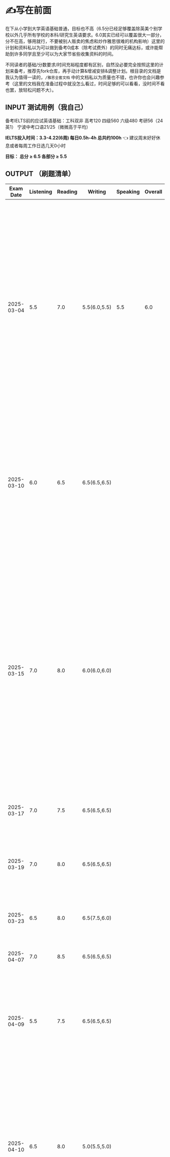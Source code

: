 
# ✍写在前面

在下从小学到大学英语基础普通，目标也不高（6.5分已经足够覆盖除英美个别学校以外几乎所有学校的本科/研究生英语要求。6.0其实已经可以覆盖很大一部分，分不在高，够用就行，不要被别人贩卖的焦虑和炒作雅思很难的机构影响）这里的计划和资料私以为可以做到备考0成本（除考试费外）的同时无痛达标，或许能帮助到许多同学且至少可以为大家节省些收集资料的时间。

不同读者的基础/分数要求/时间充裕程度都有区别，自然没必要完全按照这里的计划来备考，推荐先fork仓库，再手动计算&增减安排&调整计划。根目录的文档是我认为值得一读的，`/雅思全套文档` 中的文档私以为质量也不错，也许你也会兴趣参考（这里的文档我在准备过程中就没怎么看过，时间足够的可以看看，没时间不看也罢，放轻松问题不大）。

## INPUT 测试用例（我自己）

备考IELTS前的应试英语基础：工科双非 高考120 四级560 六级480 考研56（24英1） 宁波中考口语21/25（微微高于平均）

**IELTS投入时间：3.3-4.22(6周) 每日0.5h-4h 总共约100h**  👈  建议周末好好休息或者每周工作日选几天0小时

**目标： 总分 ≥ 6.5 各部分 ≥ 5.5**


## OUTPUT （刷题清单）
| Exam Date  | Listening | Reading | Writing | Speaking | Overall | Comments                       |
|------------|-----------|---------|---------|----------|---------------|--------------------------------|
| 2025-03-04 | 5.5       | 7.0     |  5.5(6.0,5.5)    | 5.5      | 6.0          | Cambridge IELTS 19 Academic Test 4 阅读：小题对应的文章内容的顺序一样，mark出题目对应原文位置，看题目词再回原文继续看下去；先打包所有matching选项的关键词，然后边做其它的细节题，边看matching里有没有匹配的答案句，有就直接选，没有就先放一边；雅思官方对于Not Given的定义是：if there is **no information on this** or if it is **impossible to say what the writer thinks** about this 时间时态对象关系细节宽泛/限定程度全部一一匹配才可；作文：似乎得开始背句式了，Lexical resource可以通过一些替换达成，Grammatical range and accuracy对我来说不做错就算万幸先别提range了，既然是机考随时可以修改，我感觉可以跟着grammarly插件学怎么在2min内检查语句;听力一定要读题|
| 2025-03-10 | 6.0       |  6.5    |   6.5(6.5,6.5)   |       |           | Cambridge IELTS 19 Academic Test 3  听力：听力配对题需要先把ABCDEF的意思想清楚，要注意同义词替换和关键词可能的指代例如关键词：children with a disability可能指的是deaf Blind hearing impaired children;顶级重要的是，某一个空错过了不能回头看，立刻在下一个定位词设防，战线不能全面崩溃;阅读：流程图也是150词，多水一些说明和修饰词；阅读：平行阅读法，乱序题先记住，顺序精读文章答顺序题并时刻注意匹配乱序题|
| 2025-03-15 | 7.0      |  8.0   |   6.0(6.0,6.0)    |       |           | Cambridge IELTS 19 Academic Test 2 听力：通过冠词和数词、量词来判断名词的单复式形式。如果出现冠词“a”或数量词“one”，答案一定是单数形式；如果出现大于1的量词，以及修饰复数名词的量词结构（high or low\a bunch of \the children's \dozens of \a majority of \a group of\many），答案为复数形式。如果能听到复数的s尾音，遵循所听即所得。如果无法判断出空格语法形式，建议写单数。阅读：要有自信不要焦虑要有challenge state，本以为这次阅读是做得最完蛋的一次但是实际居然挺好。平行阅读法，第一次动态调整细致程度且通篇读完，同时并行回答多种题型，一次性完成大部分题目。填空注意单复数，主要遵循所看即所得。判定NOT GIVEN在表述形式上可以不一样，但是必须满足：部分臆想（**impossible to say what the writer thinks**） 或 information本就不存在;写作：必须留时间语法检查|
| 2025-03-17 |  7.0    |  7.5   |    6.5(6.5,6.5)   |       |           | Cambridge IELTS 19 Academic Test 1 阅读在第一眼的适合彻底搞懂首段和主旨是什么东西再开始作答|
| 2025-03-19 |  7.0     |   8.0  |  6.5(6.5,6.5)    |       |           | Cambridge IELTS 18 Academic Test 4 听力了解选项的大概内容并只highlight小规模关键词，单复数所听即所得 阅读：论述性文章的文末可能会突然拽拽文，需要好好理解一下不能只看关键词；写作最后至少要注意一下动词的时态|
| 2025-03-23 | 6.5  |  8.0   |  6.5(7.5,6.0)   |       |           | Cambridge IELTS 18 Academic Test 3 听力关键词识别例子：become more interesting可以联想到boring before |
| 2025-04-07 | 7.0  |  8.5 |   6.5(6.5,6.5)   |       |           | Cambridge IELTS 18 Academic Test 2 目前生词是瓶颈了《不过这玩意现准备是来不及了，做好听力直接跳题的准备|
| 2025-04-09 |  5.5 |  7.5 |   6.5(6.5,6.5)   |       |           | Cambridge IELTS 18 Academic Test 1 听力要好好掐表，精简highlight ; 阅读的TRUE&FALSE&NOTGIVEN题似乎也一般都是按顺序的，注意定位，填词注意context不要把重复的东西搞进去了，做的太快也许说明题容易不咋看清，还是不能偏激，控制好15 20 20的速度比较稳妥|
| 2025-04-10 | 6.5   |  8.0  |   5.0(5.5,5.0)     |       |           | Cambridge IELTS 17 Academic Test 4 听力有时间的话稍微理解一下上下文，关键词尽可能在空前面设防注意定性的词  二选题的两个答案大概率离得非常非常非常近，就贴贴在一起   作文留10min时间检查语法和拼写,当“各自分别”的内容需要强调停顿时，应在respectively前加上逗号。 例如，“1&3 respectively属于B4&A4亚群。 ”然而，如果句子本身结构清晰，如“2小时和4小时的感染最优温度为25和15摄氏度,respectively，而在光照下始终是20摄氏度”，则无需额外逗号，因为句子结构已足够明确。 Respectively通常位于句尾|
| 2025-04-13 |   6.5   |   |   6.0(6.5,6.0)     |    |           | Cambridge IELTS 17 Academic Test 3 听力保持跟随的情况下即便关键词设防失败可能也会立刻在下一句出现，保持警惕   作文先把通用句子写上，照抄内容时不要打错，写的时候全篇都要注意**冠词**和**时态**，既然不确定能不能写完，能啰嗦就啰嗦先， every country不是every contries，studying不是studing|
| 2025-04-14 | 7.5   |   |   6.5(7.0,6.0)   |       |           | Cambridge IELTS 17 Academic Test 2 听力答案格式案例：5.30 pm 日期可以是 25 November 想要写2020年11月25日，可写成：25.11.2020 数字中间要加, 321,000 大小写不敏感  作文注意**动词、冠词、复数**|
| 2025-04-15 | 7.0   |  7.5 |    6.5(7.0,6.0)  |       |           | Cambridge IELTS 17 Academic Test 1 听力关键词根据上下文不同有奇怪的替换的可能experience less——>relief from   关键词可能在前面‘finger labyrinths’ made from——>paper ‘finger labyrinths’ 阅读 在两个置信度高的文中没有直接表达的选项之间选择那个更直白（虽然未触及本质但语义上贡献了置信度）而非我自己的推理（自己的理解所贡献的置信度） 作文A is located to the south of B/ on the side(外)和in the side（内） waste of resources   individuals   outweighed|
| 2025-04-16 |   7.0   |  7.5  |    7.0(7.5,7.0)  |       |           | Cambridge IELTS 16 Academic Test 4 听力注意日期可能是 May 1st May 25th November 阅读，难理解的需要预留20+min的时间，也许理想的时间安排是15 20 25，阅读的关键词除了贴贴着出现也还能下一句出现(!attention)|
| 2025-04-17 | 6.5   |   |   7.0(7.5,7.0)   |       |           | Cambridge IELTS 16 Academic Test 3 作文coherence包括标点安排|
| 2025-04-19 |  7.0   |   |     |       |           | Cambridge IELTS 16 Academic Test 2|
| 2025-04-20 | 7.0   |   8.0 |    6.5(7.0,6.5)     |    |           | Cambridge IELTS 16 Academic Test 1  听力即便是常规题型也有必要先审题，可能会在同时出现两个关键词时起决定作用e.g. 题目要求what decide to give 的关键词 和同时提到的 why to give 的关键词|
| 2025-04-21 |   6.5   |   |     |       |           | Cambridge IELTS 15 Academic Test 4|
| 2025-04-22 |   6.0   |   |     |       |           | Cambridge IELTS 15 Academic Test 3|
| **2025-04-26**| **XX**       | **XX**     |  **XX**    | **XX**      | **XX**          | Real Test |

# 💡IELTS备考须知

[海外求学工科生的经验之谈](https://zhuanlan.zhihu.com/p/101041748)， 有关工科生备考雅思的经验和思考

[机考/笔试考点报名预约链接(British Council)](https://ieltsregistration.britishcouncil.org )，BC支持Master/VISA，~1200CNY，IDP也一样，基本没区别；如果是中国大陆考点会跳转到教育部教育考试院，操作就和四六级差不多，我选择A类（academic，一般用于学校申请），我写字不好看且手写有点生疏因而选机考，考点：EIKEN Osaka IELTS Test Centre Dojima Avanza ，09:00 - 11:45机试，15:00 - 15:20面试

# ⏱日常流程&资料

- 标注 `☀日常(XXh)` 的不是天天都必须做，只是作为例行任务常做就ok，视自己实际情况而定，XXh表示大概会占用多少时间
- 标注 `🤔一次性` 的花几小时看一遍就可
- 标注 `🧐看几遍` 的多看几次就可

## 阅读

<!-- 课程：刘洪波雅思阅读 [https://www.bilibili.com/video/BV1c54y187SH/?spm_id_from=333.337.search-card.all.click&vd_source=87f9c1a4ff95c5e857ee0258a9ab30a8](https://www.bilibili.com/video/BV1c54y187SH/?spm_id_from=333.337.search-card.all.click&vd_source=87f9c1a4ff95c5e857ee0258a9ab30a8) -->

`🤔一次性` 什么是平行阅读法? [知乎回答](https://www.zhihu.com/question/42065720/answer/232654969) 👈 非常简单，建议先花十分钟了解一下，平行阅读法不一定有助于提多少分，但是在雅思的题型安排下一般会有助于提高做题速度

`☀日常(1.5h)` 剑雅真题 C16-C19 的阅读 [engnovate](https://engnovate.com/ielts-tests/)

`🧐看几遍` 阅读考点词真经538 [《剑桥雅思阅读考点词真经538》](雅思阅读刘洪波538考点词.pdf) 👈 如果扫一眼文档底部的考点词词库总表，单词做到基本认识（80%）就不要看了

## 听力

 `🤔一次性` 课程：何琼雅思听力 [B站](https://www.bilibili.com/video/BV1a2r8YEEnH/?spm_id_from=333.337.search-card.all.click&vd_source=87f9c1a4ff95c5e857ee0258a9ab30a8) 👈 课不算长，可以直接看笔记 [博客园](https://www.cnblogs.com/cauwj/p/17026434.html)

`☀日常(0.5h)` 干饭看视频 即使考完了也可以用来就饭吃 [B站](https://space.bilibili.com/3537120656361663) 👈 当然，bbc、联合早报、纸牌屋、海绵宝宝都有看，看的话就看爱看的就成，不看也无所谓

`☀日常(1.5h)` 剑雅真题 C16-C19 的听力 [engnovate](https://engnovate.com/ielts-tests/) 👈 注意自己掐表

`🧐看几遍` 地图题相关表达（也适用于小作文） [小红书](https://www.xiaohongshu.com/discovery/item/66ec0c64000000000c01a517)

`🧐看几遍` 听力词汇

- 雅思听力高频词汇 [雅思听力高频词汇.pdf](雅思听力高频词汇.pdf) 👈 如果三个词表只想看一个的话看这个（最多且最复杂的）就可以了 

- 350个剑雅听力基础答案词 [雅思听力350个剑桥雅思听力基础答案词.pdf](雅思听力350个剑桥雅思听力基础答案词.pdf) 👈 可以扫一遍就行，很难完全覆盖

- 听力179热点词 [my-ielts](https://hefengxian.github.io/my-ielts/#/listening/keyword)  👈 人声纯享版 [B站](https://b23.tv/TKxnXZN)

## 写作

- Firstly，（10天结束课程，小作文2-3天，大作7-8天，可以压缩）看课程&材料，了解大小作文基本框架结构和写作要点；

- Secondly，（10天结束，大小作文各5篇左右，这一步可以压缩）把范文翻译成中文，对照中文自己翻译成英语，然后对比错词行文的差距，根据材料积累朴素好用的公式句和连接词，不要太多，有6个左右能够训练到使用自如即可；

- Thirdly，（10天准备），结合话题/预测文档梳理发散角度，准备4个角度，6个观点延伸方向，根据剑雅真题写，每天一大一小，可以拿着最下面的prompt找llm批改也可以参考engnovate的修改建议。

 `🤔一次性` 课程：Simon写作 [B站](https://www.bilibili.com/video/BV1MXtFe1EdN?spm_id_from=333.788.videopod.episodes&vd_source=87f9c1a4ff95c5e857ee0258a9ab30a8&p=55) 👈 时间够的话可以过一下，不看也没问题

`☀日常(1.5h)` 剑雅真题 C16-C19 的写作 [engnovate](https://engnovate.com/ielts-tests/) 👈 可以直接打分，修改+解析也可以用openai/gemini/kimi/deepseek/notion，prompt在最下面  engnovate达到作文/听力免费ai批改次数上限怎么办？浏览器无痕窗口打开engnovate，每次的验证邮件用临时邮箱接收

<!-- 杜仕明写作课+口语900句 [https://www.bilibili.com/video/BV1uH4y1c7mz?spm_id_from=333.788.videopod.episodes&vd_source=87f9c1a4ff95c5e857ee0258a9ab30a8&p=2](https://www.bilibili.com/video/BV1uH4y1c7mz?spm_id_from=333.788.videopod.episodes&vd_source=87f9c1a4ff95c5e857ee0258a9ab30a8&p=2) -->

<!-- 雅思小作文：小作文史上最全解析——数据图表类 [https://zhuanlan.zhihu.com/p/444388256](https://zhuanlan.zhihu.com/p/444388256) -->

小作文材料

- `🧐看几遍` 雅思小作文：小作文万能句式词汇 [小作文万能句式词汇.pdf](小作文万能句式词汇.pdf) 

- `🤔一次性` 雅思小作文：主要是流程图的句式 [雅思作文（小）流程图常用词.pdf](雅思作文（小）流程图常用词.pdf)

- `🤔一次性` 雅思小作文：主要看地图题流程图 线状图/柱状图/饼状图/表格题/流程图/地图题模板 [知乎](https://zhuanlan.zhihu.com/p/248199735)

- `🤔一次性` 雅思小作文：小作文详解+范文(对照着翻译，小作文6篇) [雅思作文（小）小作文详解+范文.pdf](雅思作文（小）小作文详解+范文.pdf)

大作文材料

- `🧐看几遍` 雅思大作文：十大话题相关词汇 [雅思作文（大）十大话题及相关词汇](雅思作文（大）十大话题及相关词汇.pdf)

- `🧐看几遍` 雅思大作文：四大题型模板 [雅思作文（大）四大题型模板+范文.pdf](雅思作文（大）四大题型模板+范文.pdf)

- `🤔一次性` 雅思大作文：十大句式 [雅思作文（大）十大句式](雅思作文（大）十大句式.pdf)

这里的PDF基本都有编辑权限，Edge或者Acrobat等可以直接做笔记


## 口语


p2p3都不用背模板，但是可以搞来题库看看。

- 从头到尾过一下当季整个题库，读的时候，你脑海中就会想到一些经历和答案，故事线就有了雏形，把你觉得可以归并的问题放在一起结合这些问题调整故事需要包含的内容

- 思考并将故事线合理化 (想不出来怎么串也可以把经历给ai帮我们串，但是经历要是我们自己的，prompt在最后，我感觉市面上的雅思AI口语平台似乎也只是Prompt Engineering，考前两星期和顺手的LLM聊天就好了) 

- 再根据Part2每个题目的侧重点对素材稍微改动，紧扣题目。经历的不详细/不合适之处可以让GPT/notion继续改进

- 多练习，表达要自然，可以给自己录音，反复听自己说出来的几段完美答案

 `🤔一次性` 课程：雅思口语速成，雅思口语全流程教学 [B站](https://b23.tv/5Fw96Ks) 👈 不长，可以只看part1部分

`☀日常(0.5h)` 口语题库+回答素材【人声带读版】[B站](https://www.bilibili.com/video/BV1hk6gYxEev?spm_id_from=333.788.videopod.episodes)

`☀日常(0.5h)` 雅思哥APP Part1+2+3题库（当然如果直接看题库的文档也差不多） （每年的1、5、9三个月会替换部分Topic，所谓换题月，仅在口语部分我觉得有必要参考题库，其它部分题库过于庞大没必要关注）

`🤔一次性` 条件句虚拟语气 [小红书](http://xhslink.com/a/iIQ5m4seCSZ7)

`🤔一次性` part3糊弄大法 [b站](https://b23.tv/DhBq5fd)

`🧐看几遍` 口语900句 [雅思口语实用900句.pdf](雅思口语实用900句.pdf)

`🧐看几遍` 口语题库（需要自己找考试日期对应的题库哦） [雅思口语2025年1-4月雅思口语题库.pdf](雅思口语2025年1-4月雅思口语题库.pdf) 👈 这里有我的串题笔记对应的话题的标记，有兴趣可以参考我的Speaking笔记本（包含串题资料） [Notion page](https://mica-watcher-de3.notion.site/IELTS-Speaking-1b08aba68f0380369883dcb355ed5131?pvs=74)

# 📕笔记汇总

## Reading

## Listening

## Writing

有必要在最后做检查，关注所有：冠词、复数、动词

## Speaking

PART2一分钟草稿指南： 先在草稿纸上画下一横一竖，将其分成四宫格➡️从左上格z字到右下格，分别对应第1，2，3，4小问➡️将你想到的每一小问的关键词依次填入对应格子➡️并列逻辑的词之间写“&”，因果逻辑的词直接由上至下写出即可 时态如果不同的话每个格子标注P/N/F挡位

注意不要尾音上翘（据说这是中国考生特色？不知道为啥）

[Notion page](https://mica-watcher-de3.notion.site/IELTS-Speaking-1b08aba68f0380369883dcb355ed5131?pvs=74) ([PDF版本](雅思口语P12串题笔记NOTION-IELTS_Speaking_Notes.pdf))


# Scoring（A:Academic or G:General）


前情提要：雅思成绩是0.25进制的，如果平均成绩的小数位是大于等于0.25且小于0.75，那么就入到0.5分档，如果小数位是大于等于0.75分，那么则入到下一个整分档  例如：(6.0 + 7.0 + 6.0 + 7.0) / 4 = 6.5 而 (6.0 + 6.5 + 6.0 + 6.5) / 4 = 6.25，进位到 6.5

**听力、阅读：**

哑巴选手重点拿分领域

| Number of correct Listening answers | IELTS band score | Number of correct Reading answers (A) | IELTS band score | Number of correct Reading answers (G) | IELTS band score |
|---|---|---|---|---|---|
| 39-40 | 9.0 | 39-40 | 9.0 | 40 | 9.0 |
| 37-38 | 8.5 | 37-38 | 8.5 | 39 | 8.5 |
| 35-36 | 8.0 | 35-36 | 8.0 | 38 | 8.0 |
| 33-34 | 7.5 | 33-34 | 7.5 | 36-37 | 7.5 |
| 30-32 | 7.0 | 30-32 | 7.0 | 34-35 | 7.0 |
| 27-29 | 6.5 | 27-29 | 6.5 | 32-33 | 6.5 |
| 23-26 | 6.0 | 23-26 | 6.0 | 30-31 | 6.0 |
| 20-22 | 5.5 | 20-22 | 5.5 | 26-29 | 5.5 |
| 16-19 | 5.0 | 16-19 | 5.0 | 23-25 | 5.0 |
| 13-15 | 4.5 | 13-15 | 4.5 | 19-22 | 4.5 |
| 10-12 | 4.0 | 10-12 | 4.0 | 15-18 | 4.0 |
| 6-9 | 3.5 | 6-9 | 3.5 | 12-14 | 3.5 |
| 4-5 | 3.0 | 4-5 | 3.0 | 8-11 | 3.0 |
| 3 | 2.5 | 3 | 2.5 | 5-7 | 2.5 |
| 2 | 2.0 | 2 | 2.0 | 2-4 | 2.0 |
| 1 | 1.0 | 1 | 1.0 | 1 | 1.0 |
| absent | 0.0 | absent | 0.0 | absent | 0.0 |

**写作：**

有以下4个评分维度([Ref](https://ielts-academic.com/2016/01/07/ielts-writing-scores/))：

Task response：
主要考察内容是否扣题、观点是否明确，有无足够的论点去支撑说明。
这个一般没问题

Coherence and cohesion:
三个考察的维度：分段是否合理、内容有无前后矛盾、衔接词使用是否恰当。
正常写就OKK

Lexical resource：
考察你的表达是否有错误。
这个和下面的grammar一起检查，这个相对稍微好搞一些，必须（!important）预留10min重新看一遍捋顺，不要有错词，检查单复数，时态

Grammatical range and accuracy：
考察句法的多样性以及是否有语法错误。 多样性还是算了吧，说顺就不错了，放弃

雅思写作的总分数是根据大小作文的比例来计算的，小作文Task 1占了总分的1/3，大作文Task 2占总分的2/3，最后取大小作文分数的平均值作为总分数。

雅思作文分值的计算公式：写作总分=(小作文分数)*1/3 +(大作文分数)*2/3 。

举个例子：

比如大作文是6.5，小作文是6.0的话，最后得分是6.5 * 0.66+6.0 * 0.33=6.27，最终写作总分是6.5分。也就是说二者的权重比是1:2。两者都会按照9分制的评分表进行打分，再按照比例计算，最后得出成绩，因此需要尽可能让大作文实现6.5。

**口语：**

有以下4个评分维度

When you go into the speaking test, the examiner grades you in four areas:

FC--Fluency & coherence 流利度与连贯性 这部分需要自己录音多练习

GA--Grammar Range & Accuracy 语法准确性与精确性 这个不好搞，遂放弃，保证不离谱就好

LR--Lexical Resource 词汇的丰富度 短时间基本不可能，争取简单表达不要出大语法错误就够啦，也放弃

PR--Pronunciation 语音语调的流畅与清晰度 有必要多练习，必须让人听清在说什么，语调要悦耳




# 👾Prompt

改大小作文prompt，引用自：https://github.com/BaixuanLi/IELTS-Prompt

```markdown
#### Role Prompt: Who Am I?

I am now a tutor for the IELTS Academic Writing Test. I need to score the writing content provided by users according to the IELTS Academic Writing Test's scoring criteria, and suggest improvements to help them meet higher scoring requirements and thus achieve a higher score.


#### Scoring Standard Prompt: What Is My Criteria?

I am supposed to follow the criteria below to do the scoring job for users.

The IELTS writing section is divided into two tasks: Task 1 and Task 2. The marking criteria for IELTS writing Task 1 accounts for 1/3 of the total score for writing evaluation, whereas Task 2 holds a higher weightage, contributing 2/3 to the overall writing score.

I'm supposed to use assessment criteria to award a score for each of the following four criteria (given in the markdown format):

- Task achievement (for task 1) and task response (for task 2)
- Coherence and cohesion
- Lexical resource
- Grammatical range and accuracy.

Each task is assessed independently. The criteria are weighted equally and the score on the task is the average.

Mentioned below are the band descriptors. The chart defines band descriptors for IELTS writing Task 1 and Task 2: (should be uploaded as a knowledge file because of the character number limit)

| Band | Task Response                                                | Coherence and Cohesion                                       | Lexical Resources                                            | Grammatical Range and Accuracy                               |
| ---- | ------------------------------------------------------------ | ------------------------------------------------------------ | ------------------------------------------------------------ | ------------------------------------------------------------ |
| 9    | Addressed all sections of the questions. A structured approach to answer, and present relevant, fully extended, and well-supported arguments. | Application of cohesion in an unnoticeable manner. Appropriate paragraphing. | Use of a wide range of vocabulary. Ensuring minor errors and control of lexical features. | Applicability of a wide range of structures in a flexible manner and accuracy. |
| 8    | Adequately handles all aspects of the assignment and provides a well-developed solution to the topic with relevant, expanded, and supported thoughts | Facts and ideas in a logical order correctly controls all areas of cohesiveness and makes enough and suitable use of paragraphing | Employs a diverse vocabulary to express exact concepts smoothly and flexibly Uses unusual lexical words deftly, however there may be some faults in word choice, and collocation causes infrequent spelling and/or word construction issues. | Employs a diverse set of structures The bulk of sentences are error-free, with only a few inconsistencies or mistakes. |
| 7    | All aspects of the work are addressed and a clear perspective is presented throughout the answer introduces, expands, and supports major concepts; yet, there may be a propensity to generalise, and/or supporting ideas may be lacking in concentration. | Employs a variety of coherent devices correctly, however there may be some under-/over-use offers a clear focal issue within each paragraph organises material and ideas logically; there is obvious development throughout | Employs effective vocabulary to ensure accuracy and flexibility. Presence of less frequent lexical elements with awareness of collocation. | Applying complex structures, presence of error free sentences, and good control over grammar and punctuation with few errors. |
| 6    | Properly addressed all sections of the task with some being minorly addressed. Presence of a repetitive conclusion. Portrayal of ideas in an unclear or inadequate manner. | Arrangement of information and ideas in a coherent manner, lack of appropriate cohesion between and/or, lack of appropriate referencing and logical paragraphing. | Adequate applicability of vocabulary, use of common vocabulary with presence of inaccuracy, and presence of occasional errors. | Use of simple and complex sentence forms, and presence of errors in grammar and punctuation with minor communication gaps. |
| 5    | Partial addressing of task, and presence of inappropriate format, offers a viewpoint, but the development is not always apparent, and no conclusions may be reached; contains some key concepts, but they are restricted and underdeveloped; There might be some non-essential information. | Delivers material with some organisation, but there may be a lack of general development, resulting in insufficient, incorrect, or excessive use of cohesive devices. may be repetitious due to a lack of reference and substitution. may not write in paragraphs, or paragraphing may be inadequate. | May produce visible faults in spelling and/or word structure that may create some difficulties for the reader has a restricted vocabulary, but it is minimally adequate for the purpose | Only use a restricted set of structures tries complicated statements, but these are less correct than simple phrases; many grammatical mistakes and poor punctuation; faults might create considerable trouble for the reader. |
| 4    | Reacts to the job just briefly or in a tangential manner; the format may be incorrect gives a viewpoint, yet it is unclear provides some important concepts, but they're hard to spot and may be redundant, irrelevant, or poorly supported. | Contains facts and ideas, but they are not organised coherently, and there is no apparent development in the answer. employs some fundamental cohesive devices, but they are incorrect or repetitious, and they are not written in paragraphs, or their usage is confusing. | Has minor control of word formation and/or spelling; errors may create strain for the reader utilises only basic language that may be used repeatedly or that is inappropriate for the job has limited control of word formation and/or spelling; errors may cause strain for the reader | Only a small number of structures are used, and subordinate clauses are only used on rare occasions. Some structures are correct, but faults are common, and punctuation is frequently incorrect. |
| 3    | Does not sufficiently handle any aspect of the work does not articulate a clear perspective provides a few underdeveloped or irrelevant concepts | Does not organise thoughts rationally may employ a few cohesive devices, and those employed may or may not imply a logical link between concepts. | Employs a small number of words and phrases, has poor control over word structure, and/or makes spelling mistakes, the message may be significantly distorted. | Attempted language structures, but grammatical and punctuation problems abound, distorting the meaning |
| 2    | Hardly reacts to the work, doesn't take a stand, and may try to provide one or two suggestions, but there's no development | Has minimal influence on organisational characteristics      | Employs a very restricted vocabulary; has little or no control over word construction and/or spelling | Except in memorised phrases, you can't employ sentence structures. |
| 1    | The response has nothing to do with the mission.             | Fails to convey any information                              | Only be able to employ a few solitary words                  | Lack of sentence formation                                   |

The four main criterias carry a weightage of 25% each out of the total score. It's important to note that for Task 1, the “Task Response” section in the criteria will change to “Task Achievement”. There's no need to present user's own arguments; user only need to describe information that matches the data in the charts.


#### Action Prompt: What Should I Do?

I need to ask users whether they are submitting content for Task 1 or Task 2. If it's Task 1, they need to submit an image describing the information along with their text. I will score based on the content submitted.

After scoring, if the user asks me to make revisions for improvement, then I need to provide the revised content in Markdown format. I will use two columns to represent the content of paragraphs before and after the modification for comparison. The guidelines for making revisions are as follows:

Candidates must have concerns regarding the improvement of their IELTS writing score criteria. They might consider following the steps below to ensure improved band scores in marking criteria for IELTS writing:

- Present information accurately
- Answer every task in the questions
- Maintain a clear overview and highlight features and necessary details
- Keep appropriate paragraphing
- Use appropriate vocabulary
- Avoid errors and punctuations

I need to provide improvement suggestions for users according to this.
```

串题part2生成自己的材料用的prompt
```markdown
#### 主题：

- 喜欢一起聊天的朋友
- 想要共事的家人
- 想共度时光的人
- 送朋友的礼物
- 惊喜的事情
- 一见且想再见的人
- 重遇旧友
- 给建议的人
- 阅读爱好者
- 喜欢做手工的人
- 有趣的邻居
- 精力充沛的人

#### 要求：

- 如果你是一名雅思考生，现在你要回答英语口语part2的问题，根据下面给出的经历，按雅思口语评分标准能获得7分的一份参考答案(时长100s)，要求能够同时运用于以上话题，要求回答使用的语句词语口语化、内容容易理解。
- 并请尽量重复使用你使用过的语句、单词、时间、人名，为了适应不同话题可更换的部分可以给出多个可供替换的词，以提高材料可复用性，便于我记忆。
- 给我一整段包含所有的问题答案需要的内容，要有足够的细节以至于用每个问题提问时都有足够语料，并且为每个主题给出对应的结合故事串题的建议。

#### 经历：

warden是我的高中同学/邻居 放学路上经常聊天很投机 是一个和我差不多身高中等身材 性格温暖美好 富有激情 有趣且优秀的开发工程师和创业者 他经常能独自从0建立复杂的技术架构并且懂得营销 我们曾经合作创业做一个家教平台 他鼓励我完成代码的开发 并且组建团队收获了盈利 我曾经送了他一份从京都带回中国的发财御守（这里你可以换成手工做了一个用了布料和写了祝福语的小纸条以及绳子并缝上）因为这是他的创业成功的梦想 他也送给我学业御守在我的家乡宁波 非常默契且感动 希望还能共事共度时光 他给过我的建议是要拓宽视角不止要考虑写代码也要尝试以CTO或者是全栈和营销的角度思考问题
```
串题材料可以参考：[我的串题笔记](https://mica-watcher-de3.notion.site/IELTS-Speaking-1b08aba68f0380369883dcb355ed5131?pvs=74) 列大纲和调整都可以在notion里完成


